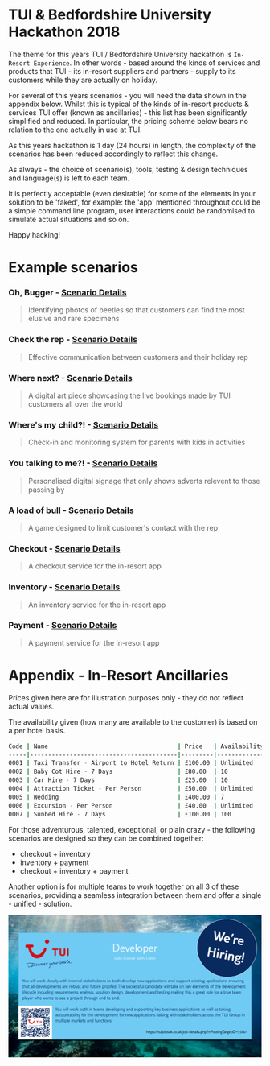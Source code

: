 # TUI &amp; Bedfordshire University Hackathon 2018

The theme for this years TUI / Bedfordshire University hackathon is `In-Resort Experience`.  In other words - based around the kinds of services and products that TUI - its in-resort suppliers and partners - supply to its customers while they are actually on holiday.

For several of this years scenarios - you will need the data shown in the appendix below.  Whilst this is typical of the kinds of in-resort products & services TUI offer (known as ancillaries) - this list has been significantly simplified and reduced.  In particular, the pricing scheme below bears no relation to the one actually in use at TUI.

As this years hackathon is 1 day (24 hours) in length, the complexity of the scenarios has been reduced accordingly to reflect this change.

As always - the choice of scenario(s), tools, testing & design techniques and language(s) is left to each team.

It is perfectly acceptable (even desirable) for some of the elements in your solution to be 'faked', for example: the 'app' mentioned throughout could be a simple command line program, user interactions could be randomised to simulate actual situations and so on.

Happy hacking!

# Example scenarios
### Oh, Bugger - [Scenario Details](scenarios/oh-bugger.md)
> Identifying photos of beetles so that customers can find the most elusive and rare specimens

### Check the rep - [Scenario Details](scenarios/check-the-rep.md)
> Effective communication between customers and their holiday rep

### Where next? - [Scenario Details](scenarios/where-next.md)
> A digital art piece showcasing the live bookings made by TUI customers all over the world

### Where's my child?! - [Scenario Details](scenarios/wheres-my-child.md)
> Check-in and monitoring system for parents with kids in activities

### You talking to me?! - [Scenario Details](scenarios/you-talking-to-me.md)
> Personalised digital signage that only shows adverts relevent to those passing by

### A load of bull - [Scenario Details](scenarios/a-load-of-bull.md)
> A game designed to limit customer's contact with the rep

### Checkout - [Scenario Details](scenarios/checkout.md)
> A checkout service for the in-resort app

### Inventory - [Scenario Details](scenarios/inventory.md)
> An inventory service for the in-resort app

### Payment - [Scenario Details](scenarios/payment.md)
> A payment service for the in-resort app


# Appendix - In-Resort Ancillaries

Prices given here are for illustration purposes only - they do not reflect actual values.

The availability given (how many are available to the customer) is based on a per hotel basis.


```bash
Code | Name                                    | Price   | Availability
-----|-----------------------------------------|---------|-------------
0001 | Taxi Transfer - Airport to Hotel Return | £100.00 | Unlimited
0002 | Baby Cot Hire - 7 Days                  | £80.00  | 10
0003 | Car Hire - 7 Days                       | £25.00  | 10
0004 | Attraction Ticket - Per Person          | £50.00  | Unlimited
0005 | Wedding                                 | £400.00 | 7
0006 | Excursion - Per Person                  | £40.00  | Unlimited
0007 | Sunbed Hire - 7 Days                    | £100.00 | 100
```

For those adventurous, talented, exceptional, or plain crazy - the following scenarios are designed so they can be combined together:

* checkout + inventory
* inventory + payment
* checkout + inventory + payment

Another option is for multiple teams to work together on all 3 of these scenarios, providing a seamless integration between them and offer a single - unified - solution.

![](hiring.png)
